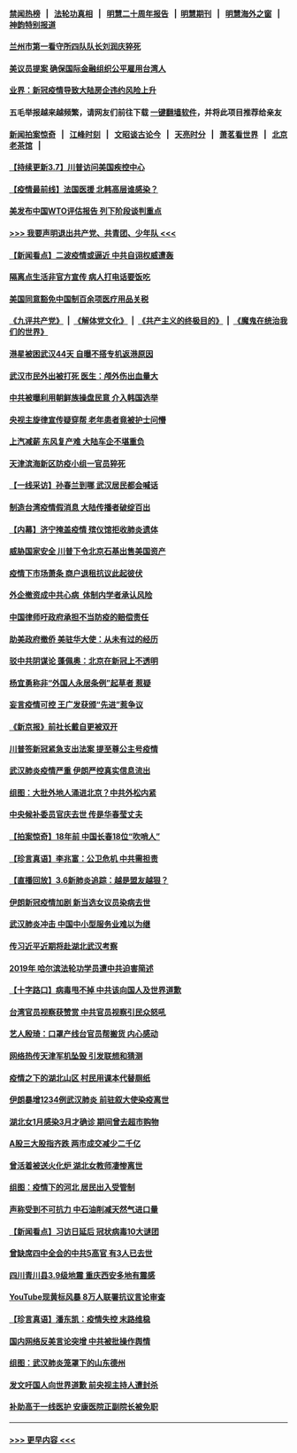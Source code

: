 #### [禁闻热榜](热点新闻.md?=0)  &nbsp;&nbsp;|&nbsp;&nbsp; [法轮功真相](https://github.com/gfw-breaker/truth/blob/master/README.md?=0) &nbsp;&nbsp;|&nbsp;&nbsp; [明慧二十周年报告](https://github.com/gfw-breaker/mh-reports/blob/master/README.md?=0) &nbsp;&nbsp;|&nbsp;&nbsp;[明慧期刊](https://github.com/gfw-breaker/mh-qikan) &nbsp;&nbsp;|&nbsp;&nbsp; [明慧海外之窗](https://github.com/gfw-breaker/mh-news/blob/master/README.md?=0) &nbsp;&nbsp;|&nbsp;&nbsp; [神韵特别报道](https://github.com/gfw-breaker/mh-news/blob/master/shenyun.md?=0)
#### [兰州市第一看守所四队队长刘润庆猝死](../pages/nsc413/n11920358.md?t=03071403) 
#### [美议员提案 确保国际金融组织公平雇用台湾人](../pages/nsc413/n11921691.md?t=03071403) 
#### [业界：新冠疫情导致大陆房企违约风险上升](../pages/nsc413/n11921549.md?t=03071403) 
#### 五毛举报越来越频繁，请网友们前往下载 [一键翻墙软件](https://github.com/gfw-breaker/ssr-accounts)，并将此项目推荐给亲友
#### [新闻拍案惊奇](https://github.com/gfw-breaker/banned-news/blob/master/pages/link4.md) &nbsp;&nbsp;|&nbsp;&nbsp; [江峰时刻](https://github.com/gfw-breaker/banned-news/blob/master/pages/link4.md) &nbsp;&nbsp;|&nbsp;&nbsp; [文昭谈古论今](https://github.com/gfw-breaker/banned-news/blob/master/pages/link4.md) &nbsp;&nbsp;|&nbsp;&nbsp; [天亮时分](https://github.com/gfw-breaker/banned-news/blob/master/pages/link4.md) &nbsp;&nbsp;|&nbsp;&nbsp; [萧茗看世界](https://github.com/gfw-breaker/banned-news/blob/master/pages/link4.md) &nbsp;&nbsp;|&nbsp;&nbsp; [北京老茶馆](https://github.com/gfw-breaker/banned-news/blob/master/pages/link4.md) &nbsp;&nbsp;|&nbsp;&nbsp; 
#### [【持续更新3.7】川普访问美国疾控中心](../pages/nsc413/n11921647.md?t=03071403) 
#### [【疫情最前线】法国医援 北韩高层谁感染？](../pages/nsc413/n11920850.md?t=03071403) 
#### [美发布中国WTO评估报告 列下阶段谈判重点](../pages/nsc413/n11921572.md?t=03071403) 
#### [>>> 我要声明退出共产党、共青团、少年队 <<<](https://github.com/begood0513/goodnews/blob/master/quit/letter.md) 
#### [【新闻看点】二波疫情或逼近 中共自诩权威遭轰](../pages/nsc413/n11920942.md?t=03071403) 
#### [隔离点生活非官方宣传 病人打电话要饭吃](../pages/nsc413/n11921264.md?t=03071403) 
#### [美国同意豁免中国制百余项医疗用品关税](../pages/nsc413/n11921400.md?t=03071403) 
#### [《九评共产党》](https://github.com/begood0513/9ping.md/blob/master/README.md) &nbsp;|&nbsp; [《解体党文化》](../../../../jtdwh.md/blob/master/README.md)  &nbsp;|&nbsp; [《共产主义的终极目的》](../../../../gczydzjmd.md/blob/master/README.md) &nbsp;|&nbsp; [《魔鬼在统治我们的世界》](../../../../mgztzwmdsj.md/blob/master/README.md) 
#### [港星被困武汉44天 自曝不搭专机返港原因](../pages/nsc413/n11920926.md?t=03071403) 
#### [武汉市民外出被打死 医生：颅外伤出血量大](../pages/nsc413/n11921303.md?t=03071403) 
#### [中共被曝利用朝鲜族操盘民意 介入韩国选举](../pages/nsc413/n11921006.md?t=03071403) 
#### [央视主旋律宣传疑穿帮 老年患者竟被护士问懵](../pages/nsc413/n11921219.md?t=03071403) 
#### [上汽减薪 东风复产难 大陆车企不堪重负](../pages/nsc413/n11921202.md?t=03071403) 
#### [天津滨海新区防疫小组一官员猝死](../pages/nsc413/n11921205.md?t=03071403) 
#### [【一线采访】孙春兰到哪 武汉居民都会喊话](../pages/nsc413/n11920952.md?t=03071403) 
#### [制造台湾疫情假消息 大陆传播者破绽百出](../pages/nsc413/n11921050.md?t=03071403) 
#### [【内幕】济宁掩盖疫情 殡仪馆拒收肺炎遗体](../pages/nsc413/n11917871.md?t=03071403) 
#### [威胁国家安全 川普下令北京石基出售美国资产](../pages/nsc413/n11921036.md?t=03071403) 
#### [疫情下市场萧条 商户退租抗议此起彼伏](../pages/nsc413/n11921021.md?t=03071403) 
#### [外企撤资成中共心病  体制内学者承认风险](../pages/nsc413/n11920805.md?t=03071403) 
#### [中国律师吁政府承担不当防疫的赔偿责任](../pages/nsc413/n11920309.md?t=03071403) 
#### [助美政府撤侨 美驻华大使：从未有过的经历](../pages/nsc413/n11920832.md?t=03071403) 
#### [驳中共阴谋论 蓬佩奥：北京在新冠上不透明](../pages/nsc413/n11920846.md?t=03071403) 
#### [杨宜勇称非“外国人永居条例”起草者 惹疑](../pages/nsc413/n11920792.md?t=03071403) 
#### [妄言疫情可控 王广发获颁“先进”惹争议](../pages/nsc413/n11920693.md?t=03071403) 
#### [《新京报》前社长戴自更被双开](../pages/nsc413/n11920689.md?t=03071403) 
#### [川普签新冠紧急支出法案 提至尊公主号疫情](../pages/nsc413/n11920654.md?t=03071403) 
#### [武汉肺炎疫情严重 伊朗严控真实信息流出](../pages/nsc413/n11920458.md?t=03071403) 
#### [组图：大批外地人涌进北京？中共外松内紧](../pages/nsc413/n11918025.md?t=03071403) 
#### [中央候补委员官庆去世 传是华春莹丈夫](../pages/nsc413/n11920481.md?t=03071403) 
#### [【拍案惊奇】18年前 中国长春18位“吹哨人”](../pages/nsc413/n11918988.md?t=03071403) 
#### [【珍言真语】李兆富：公卫危机 中共需担责](../pages/nsc413/n11920422.md?t=03071403) 
#### [【直播回放】3.6新肺炎追踪：越是盟友越狠？](../pages/nsc413/n11920274.md?t=03071403) 
#### [伊朗新冠疫情加剧 新当选女议员染病去世](../pages/nsc413/n11920353.md?t=03071403) 
#### [武汉肺炎冲击 中国中小型服务业难以为继](../pages/nsc413/n11920169.md?t=03071403) 
#### [传习近平近期将赴湖北武汉考察](../pages/nsc413/n11918779.md?t=03071403) 
#### [2019年 哈尔滨法轮功学员遭中共迫害简述](../pages/nsc413/n11919729.md?t=03071403) 
#### [【十字路口】病毒甩不掉 中共该向国人及世界道歉](../pages/nsc413/n11918954.md?t=03071403) 
#### [台湾官员视察获赞赏 中共官员视察引民众怒吼](../pages/nsc413/n11919207.md?t=03071403) 
#### [艺人殷琦：口罩产线台官员帮搬货 内心感动](../pages/nsc413/n11919949.md?t=03071403) 
#### [网络热传天津军机坠毁 引发联想和猜测](../pages/nsc413/n11919716.md?t=03071403) 
#### [疫情之下的湖北山区 村民用课本代替厕纸](../pages/nsc413/n11919952.md?t=03071403) 
#### [伊朗暴增1234例武汉肺炎 前驻叙大使染疫离世](../pages/nsc413/n11919807.md?t=03071403) 
#### [湖北女1月感染3月才确诊 期间曾去超市购物](../pages/nsc413/n11919512.md?t=03071403) 
#### [A股三大股指齐跌 两市成交减少二千亿](../pages/nsc413/n11919639.md?t=03071403) 
#### [曾活着被送火化炉 湖北女教师凄惨离世](../pages/nsc413/n11917920.md?t=03071403) 
#### [组图：疫情下的河北 居民出入受管制](../pages/nsc413/n11918105.md?t=03071403) 
#### [声称受到不可抗力 中石油削减天然气进口量](../pages/nsc413/n11919016.md?t=03071403) 
#### [【新闻看点】习访日延后 冠状病毒10大谜团](../pages/nsc413/n11918067.md?t=03071403) 
#### [曾缺席四中全会的中共5高官 有3人已去世](../pages/nsc413/n11919515.md?t=03071403) 
#### [四川青川县3.9级地震 重庆西安多地有震感](../pages/nsc413/n11919145.md?t=03071403) 
#### [YouTube现黄标风暴 8万人联署抗议言论审查](../pages/nsc413/n11918880.md?t=03071403) 
#### [【珍言真语】潘东凯：疫情失控 末路维稳](../pages/nsc413/n11919158.md?t=03071403) 
#### [国内网络反美言论突增 中共被批操作舆情](../pages/nsc413/n11919024.md?t=03071403) 
#### [组图：武汉肺炎笼罩下的山东德州](../pages/nsc413/n11918589.md?t=03071403) 
#### [发文吁国人向世界道歉 前央视主持人遭封杀](../pages/nsc413/n11919104.md?t=03071403) 
#### [补助高于一线医护 安康医院正副院长被免职](../pages/nsc413/n11918867.md?t=03071403) 

----
#### [ >>> 更早内容 <<< ](../indexes/nsc413-earlier.md)
